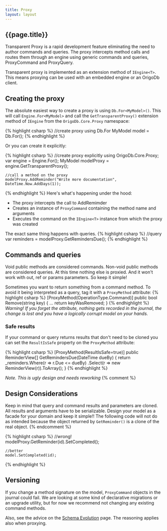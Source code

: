 ```yaml
---
title: Proxy
layout: layout
---
```


## {{page.title}}
Transparent Proxy is a rapid development feature eliminating the need to author commands and queries. 
The proxy  intercepts method calls and routes them through an engine using generic commands and queries, ProxyCommand and ProxyQuery.

Transparent proxy is implemented as an extension method of `IEngine<T>`. This means proxying can be used with an embedded engine or an OrigoDb client.

## Creating the proxy

The absolute easiest way to create a proxy is using `Db.For<MyModel>()`. This will call `Engine.For<MyModel>` and call the `GetTransparentProxy()`
extension method of `IEngine` from the `OrigoDb.Core.Proxy` namespace:

{% highlight csharp %}
//create proxy using Db.For
MyModel model = Db.For<MyModel>();
{% endhighlight %}

Or you can create it explicitly:

{% highlight csharp %}
   //create proxy explicitly
    using OrigoDb.Core.Proxy;
    var engine = Engine.For<MyModel>();
    MyModel modelProxy = engine.GetTransparentProxy();

    //call a method on the proxy
    modelProxy.AddReminder("Write more documentation", DateTime.Now.AddDays(1));
{% endhighlight %}
Here's what's happening under the hood:

* The proxy intercepts the call to AddRemimder
* Creates an instance of `ProxyCommand` containing the method name and arguments
* Executes the command on the `IEngine<T>` instance from which the proxy was created

The exact same thing happens with queries.
{% highlight csharp %}
    //query
    var reminders = modelProxy.GetRemindersDue();
{% endhighlight %}
## Commands and queries
Void public methods are considered commands. Non-void public methods are considered queries.
At this time nothing else is proxied. And it won't work with out, ref or params parameters.
So keep it simple!


Sometimes you want to return something from a command method. To avoid it being interpreted as a query, tag it with a `ProxyMethod` attribute:
{% highlight csharp %}
    [ProxyMethod(OperationType.Command)]
    public bool Remove(string key)
    { 
       ...
       return keyWasRemoved; 
    }
{% endhighlight %}
_Warning! If you forget the attribute, nothing gets recorded in the journal, the change is lost and you have a logically corrupt model on your hands._

### Safe results
If your command or query returns results that don't need to be cloned you can set the `ResultIsSafe` property on the `ProxyMethod` attribute:

{% highlight csharp %}
    [ProxyMethod(ResultIsSafe=true)]
    public ReminderView[] GetRemindersDue(DateTime dueBy)
    {
       return _reminders.Where(r => r.Due <= dueBy)
          .Select(r => new ReminderView(r)).ToArray();
    }
{% endhighlight %}


_Note. This is ugly design and needs reworking_
{% comment %}
##  Design Considerations
Keep in mind that query and command results and parameters are cloned. All results and arguments have to be serializable.
Design your model as a facade for your domain and keep it simple!!
The following code will not do as intended because the object returned by `GetReminder()` is a clone of the real object.
{% endcomment %} 

{% highlight csharp %}
    //wrong!
    modelProxy.GetReminder(id).SetCompleted();

    //better
    model.SetCompleted(id);
{% endhighlight %}
## Versioning
If you change a method signature on the model, `ProxyCommand` objects in the journal could fail.
We are looking at some kind of declarative migrations or an upgrade utility, but for now we recommend not changing any existing command methods.

Also, see the advice on the [Schema Evolution](/docs/schema-evolution) page. The reasoning applies also when proxying.

